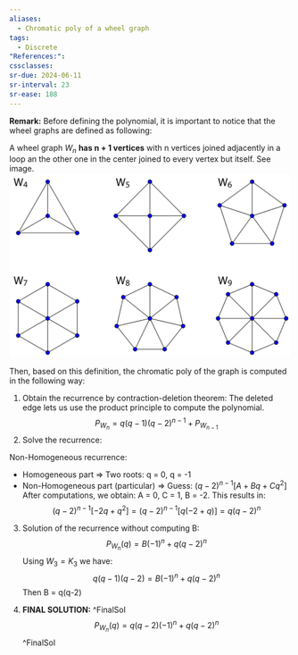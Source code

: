```yaml
---
aliases:
  - Chromatic poly of a wheel graph
tags:
  - Discrete
"References:": 
cssclasses: 
sr-due: 2024-06-11
sr-interval: 23
sr-ease: 188
---
```

**Remark:** Before defining the polynomial, it is important to notice that the wheel graphs are defined as following: 

A wheel graph $W_n$ **has n + 1 vertices** with n vertices joined adjacently in a loop an the other one in the center joined to every vertex but itself. See image. 
![Pasted image 20240423132014](../99%20-%20Meta/0.%20Attachments/Pasted%20image%2020240423132014.png)

Then, based on this definition, the chromatic poly of the graph is computed in the following way: 

1. Obtain the recurrence by contraction-deletion theorem: The deleted edge lets us use the product principle to compute the polynomial. 
$$
P_{W_n} = q(q-1)(q-2)^{n-1} + P_{W_{n-1}}
$$
2. Solve the recurrence: 

Non-Homogeneous recurrence: 
+ Homogeneous part => Two roots: q = 0, q = -1 
+ Non-Homogeneous part (particular) => Guess: $(q-2)^{n-1}[A+Bq+Cq^2]$ 
	After computations, we obtain: A = 0, C = 1, B = -2. This results in: 
$$
	(q-2)^{n-1}[-2q+q^2] = (q-2)^{n-1}[q(-2+q)] = q(q-2)^n
$$
3. Solution of the recurrence without computing B: 
$$
P_{W_n} (q) = B(-1)^n + q(q-2)^n
$$
Using $W_3 = K_3$ we have: 
$$
q(q-1)(q-2) = B(-1)^n + q(q-2)^n
$$
Then B = q(q-2)

4. **FINAL SOLUTION:** ^FinalSol
$$
P_{W_n} (q) =q(q-2)(-1)^n + q(q-2)^n
$$
^FinalSol